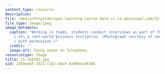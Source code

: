 ```yaml
---
content_type: resource
description: ''
file: /media/https%3A/open-learning-course-data-rc.s3.amazonaws.com/15-328-team-project-fall-2003/23b9aebf3621c1b2b6af83d05ec66386_15-328f03.jpg
file_type: image/jpeg
image_metadata:
  caption: "Working in teams, students conduct interviews as part of their analysis\
    \ of\_a real-world business initiative. (Photograph courtesy of Jenn Borton. Used\
    \ with permission.)"
  credit: ''
  image-alt: Young woman on telephone.
resourcetype: Image
title: 15-328f03.jpg
uid: 23b9aebf-3621-c1b2-b6af-83d05ec66386
---
```

